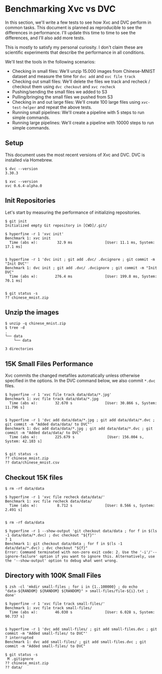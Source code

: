 # Benchmarking Xvc vs DVC

In this section, we'll write a few tests to see how Xvc and DVC perform in common tasks. This document is planned as reproducible to see the differences in performance. I'll update this time to time to see the differences, and I'll also add more tests.

This is mostly to satisfy my personal curiosity. I don't claim these are scientific experiments that describe the performance in all conditions. 

We'll test the tools in the following scenarios:

- Checking in small files: We'll unzip 15.000 images from Chinese-MNIST dataset and measure the time for `dvc add` and `xvc file track`
- Checking out small files: We'll delete the files we track and recheck / checkout them using `dvc checkout`  and `xvc recheck`
- Pushing/sending the small files we added to S3 
- Pulling/bringing the small files we pushed from S3
- Checking in and out large files: We'll create 100 large files using `xvc-test-helper` and repeat the above tests.
- Running small pipelines: We'll create a pipeline with 5 steps to run simple commands.
- Running large pipelines: We'll create a pipeline with 10000 steps to run simple commands. 

## Setup

This document uses the most recent versions of Xvc and DVC. DVC is installed via Homebrew. 

```console
$ dvc --version
3.30.3

$ xvc --version
xvc 0.6.4-alpha.0

```

## Init Repositories

Let's start by measuring the performance of initializing repositories. 

```console
$ git init
Initialized empty Git repository in [CWD]/.git/

$ hyperfine -r 1 'xvc init'
Benchmark 1: xvc init
  Time (abs ≡):         32.9 ms               [User: 11.1 ms, System: 17.1 ms]
 

$ hyperfine -r 1 'dvc init ; git add .dvc/ .dvcignore ; git commit -m "Init DVC"'
Benchmark 1: dvc init ; git add .dvc/ .dvcignore ; git commit -m "Init DVC"
  Time (abs ≡):        276.4 ms               [User: 199.8 ms, System: 70.1 ms]
 

$ git status -s
?? chinese_mnist.zip

```

## Unzip the images

```console
$ unzip -q chinese_mnist.zip
$ tree -d 
.
└── data
    └── data

3 directories

```


## 15K Small Files Performance

Xvc commits the changed metafiles automatically unless otherwise specified in the options. In the DVC command below, we also commit `*.dvc` files.

```console
$ hyperfine -r 1 'xvc file track data/data/*.jpg'
Benchmark 1: xvc file track data/data/*.jpg
  Time (abs ≡):        32.670 s               [User: 30.866 s, System: 11.796 s]
 

$ hyperfine -r 1 'dvc add data/data/*.jpg ; git add data/data/*.dvc ; git commit -m "Added data/data/ to DVC"'
Benchmark 1: dvc add data/data/*.jpg ; git add data/data/*.dvc ; git commit -m "Added data/data/ to DVC"
  Time (abs ≡):        225.679 s               [User: 156.004 s, System: 42.103 s]
 

$ git status -s
?? chinese_mnist.zip
?? data/chinese_mnist.csv

```

## Checkout 15K files

```console
$ rm -rf data/data

$ hyperfine -r 1 'xvc file recheck data/data/'
Benchmark 1: xvc file recheck data/data/
  Time (abs ≡):         8.712 s               [User: 8.566 s, System: 2.491 s]
 

$ rm -rf data/data

$ hyperfine -r 1 --show-output 'git checkout data/data ; for f in $(ls -1 data/data/*.dvc) ; dvc checkout "${f}"'
? 1
Benchmark 1: git checkout data/data ; for f in $(ls -1 data/data/*.dvc) ; dvc checkout "${f}"
Error: Command terminated with non-zero exit code: 2. Use the '-i'/'--ignore-failure' option if you want to ignore this. Alternatively, use the '--show-output' option to debug what went wrong.

```

## Directory with 100K Small Files 

```console,ignore
$ zsh -cl 'mkdir small-files ; for i in {1..100000} ; do echo "data-${RANDOM} ${RANDOM} ${RANDOM}" > small-files/file-${i}.txt ; done'

$ hyperfine -r 1 'xvc file track small-files/'
Benchmark 1: xvc file track small-files/
  Time (abs ≡):        46.030 s               [User: 6.028 s, System: 90.737 s]
 

$ hyperfine -r 1 'dvc add small-files/ ; git add small-files.dvc ; git commit -m "Added small-files/ to DVC"'
? interrupted
Benchmark 1: dvc add small-files/ ; git add small-files.dvc ; git commit -m "Added small-files/ to DVC"

$ git status -s
 M .gitignore
?? chinese_mnist.zip
?? data/
```

